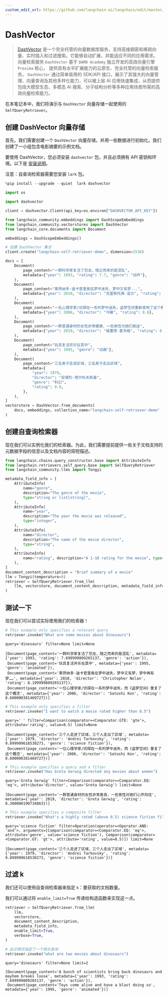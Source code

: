 ```yaml
---
custom_edit_url: https://github.com/langchain-ai/langchain/edit/master/docs/docs/integrations/retrievers/self_query/dashvector.ipynb
---
```


# DashVector

> [DashVector](https://help.aliyun.com/document_detail/2510225.html) 是一个完全托管的向量数据库服务，支持高维稠密和稀疏向量、实时插入和过滤搜索。它能够自动扩展，并能适应不同的应用需求。
> 向量检索服务 `DashVector` 基于 `DAMO Academy` 独立开发的高效向量引擎 `Proxima` 核心，
> 提供具有水平扩展能力的云原生、完全托管的向量检索服务。
> `DashVector` 通过简单易用的 SDK/API 接口，展示了其强大的向量管理、向量查询及其他多样化能力，可以被上层 AI 应用快速集成，从而提供包括大模型生态、多模态 AI 搜索、分子结构分析等多种应用场景所需的高效向量检索能力。

在本笔记本中，我们将演示与 `DashVector` 向量存储一起使用的 `SelfQueryRetriever`。

## 创建 DashVector 向量存储

首先，我们需要创建一个 `DashVector` 向量存储，并用一些数据进行初始化。我们创建了一小组包含电影摘要的示例文档。

要使用 DashVector，您必须安装 `dashvector` 包，并且必须拥有 API 密钥和环境。以下是 [安装说明](https://help.aliyun.com/document_detail/2510223.html)。

注意：自查询检索器需要您安装 `lark` 包。


```python
%pip install --upgrade --quiet  lark dashvector
```


```python
import os

import dashvector

client = dashvector.Client(api_key=os.environ["DASHVECTOR_API_KEY"])
```


```python
from langchain_community.embeddings import DashScopeEmbeddings
from langchain_community.vectorstores import DashVector
from langchain_core.documents import Document

embeddings = DashScopeEmbeddings()

# 创建 DashVector 集合
client.create("langchain-self-retriever-demo", dimension=1536)
```


```python
docs = [
    Document(
        page_content="一群科学家复活了恐龙，随之而来的是混乱",
        metadata={"year": 1993, "rating": 7.7, "genre": "动作"},
    ),
    Document(
        page_content="莱昂纳多·迪卡普里奥在梦中迷失，梦中又有梦...",
        metadata={"year": 2010, "director": "克里斯托弗·诺兰", "rating": 8.2},
    ),
    Document(
        page_content="一名心理学家/侦探在一系列梦中迷失，盗梦空间重新使用了这个概念",
        metadata={"year": 2006, "director": "今敏", "rating": 8.6},
    ),
    Document(
        page_content="一群普通身材的女性非常健康，一些男性为她们痴迷",
        metadata={"year": 2019, "director": "格蕾塔·葛韦格", "rating": 8.3},
    ),
    Document(
        page_content="玩具复活并乐在其中",
        metadata={"year": 1995, "genre": "动画"},
    ),
    Document(
        page_content="三名男子走进区域，三名男子走出区域",
        metadata={
            "year": 1979,
            "director": "安德烈·塔尔科夫斯基",
            "genre": "科幻",
            "rating": 9.9,
        },
    ),
]
vectorstore = DashVector.from_documents(
    docs, embeddings, collection_name="langchain-self-retriever-demo"
)
```

## 创建自查询检索器

现在我们可以实例化我们的检索器。为此，我们需要提前提供一些关于文档支持的元数据字段的信息以及文档内容的简短描述。

```python
from langchain.chains.query_constructor.base import AttributeInfo
from langchain.retrievers.self_query.base import SelfQueryRetriever
from langchain_community.llms import Tongyi

metadata_field_info = [
    AttributeInfo(
        name="genre",
        description="The genre of the movie",
        type="string or list[string]",
    ),
    AttributeInfo(
        name="year",
        description="The year the movie was released",
        type="integer",
    ),
    AttributeInfo(
        name="director",
        description="The name of the movie director",
        type="string",
    ),
    AttributeInfo(
        name="rating", description="A 1-10 rating for the movie", type="float"
    ),
]
document_content_description = "Brief summary of a movie"
llm = Tongyi(temperature=0)
retriever = SelfQueryRetriever.from_llm(
    llm, vectorstore, document_content_description, metadata_field_info, verbose=True
)
```

## 测试一下

现在我们可以尝试实际使用我们的检索器！


```python
# This example only specifies a relevant query
retriever.invoke("What are some movies about dinosaurs")
```
```output
query='dinosaurs' filter=None limit=None
```


```output
[Document(page_content='一群科学家复活了恐龙，随之而来的是混乱', metadata={'year': 1993, 'rating': 7.699999809265137, 'genre': 'action'}),
 Document(page_content='玩具复活并乐在其中', metadata={'year': 1995, 'genre': 'animated'}),
 Document(page_content='莱昂纳多·迪卡普里奥在梦中迷失，梦中又有梦，梦中再有梦……', metadata={'year': 2010, 'director': 'Christopher Nolan', 'rating': 8.199999809265137}),
 Document(page_content='一位心理学家/侦探在一系列梦中迷失，而《盗梦空间》重复了这个概念', metadata={'year': 2006, 'director': 'Satoshi Kon', 'rating': 8.600000381469727})]
```



```python
# This example only specifies a filter
retriever.invoke("I want to watch a movie rated higher than 8.5")
```
```output
query=' ' filter=Comparison(comparator=<Comparator.GTE: 'gte'>, attribute='rating', value=8.5) limit=None
```


```output
[Document(page_content='三个人走进了区域，三个人走出了区域', metadata={'year': 1979, 'director': 'Andrei Tarkovsky', 'rating': 9.899999618530273, 'genre': 'science fiction'}),
 Document(page_content='一位心理学家/侦探在一系列梦中迷失，而《盗梦空间》重复了这个概念', metadata={'year': 2006, 'director': 'Satoshi Kon', 'rating': 8.600000381469727})]
```



```python
# This example specifies a query and a filter
retriever.invoke("Has Greta Gerwig directed any movies about women")
```
```output
query='Greta Gerwig' filter=Comparison(comparator=<Comparator.EQ: 'eq'>, attribute='director', value='Greta Gerwig') limit=None
```


```output
[Document(page_content='一群普通身材的女性非常善良，一些男性对她们心怀向往', metadata={'year': 2019, 'director': 'Greta Gerwig', 'rating': 8.300000190734863})]
```



```python
# This example specifies a composite filter
retriever.invoke("What's a highly rated (above 8.5) science fiction film?")
```
```output
query='science fiction' filter=Operation(operator=<Operator.AND: 'and'>, arguments=[Comparison(comparator=<Comparator.EQ: 'eq'>, attribute='genre', value='science fiction'), Comparison(comparator=<Comparator.GT: 'gt'>, attribute='rating', value=8.5)]) limit=None
```


```output
[Document(page_content='三个人走进了区域，三个人走出了区域', metadata={'year': 1979, 'director': 'Andrei Tarkovsky', 'rating': 9.899999618530273, 'genre': 'science fiction'})]
```

## 过滤 k

我们还可以使用自查询检索器来指定 `k`：要获取的文档数量。

我们可以通过将 `enable_limit=True` 传递给构造函数来实现这一点。

```python
retriever = SelfQueryRetriever.from_llm(
    llm,
    vectorstore,
    document_content_description,
    metadata_field_info,
    enable_limit=True,
    verbose=True,
)
```

```python
# 此示例仅指定了一个相关查询
retriever.invoke("what are two movies about dinosaurs")
```
```output
query='dinosaurs' filter=None limit=2
```

```output
[Document(page_content='A bunch of scientists bring back dinosaurs and mayhem breaks loose', metadata={'year': 1993, 'rating': 7.699999809265137, 'genre': 'action'}),
 Document(page_content='Toys come alive and have a blast doing so', metadata={'year': 1995, 'genre': 'animated'})]
```